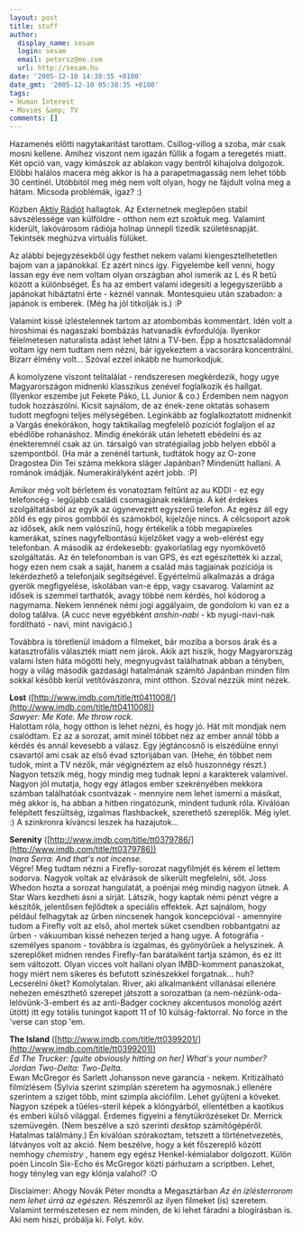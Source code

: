 ```yaml
---
layout: post
title: stuff
author:
  display_name: sesam
  login: sesam
  email: petersz@me.com
  url: http://sesam.hu
date: '2005-12-10 14:38:35 +0100'
date_gmt: '2005-12-10 05:38:35 +0100'
tags:
- Human Interest
- Movies &amp; TV
comments: []
---
```


Hazamenés előtti nagytakarítást tarottam. Csillog-villog a szoba, már csak mosni kellene. Amihez viszont nem igazán fűllik a fogam a teregetés miatt. Két opció van, vagy kimászok az ablakon vagy bentről kihajolva dolgozok. Előbbi halálos macera még akkor is ha a parapetmagasság nem lehet több 30 centinél. Utóbbitól meg még nem volt olyan, hogy ne fájdult volna meg a hátam. Micsoda problémák, igaz? :)

Közben [Aktív Rádiót](http://www.externet.hu/aktiv) hallagtok. Az Externetnek meglepően stabil sávszélessége van külföldre - otthon nem ezt szoktuk meg. Valamint kiderült, lakóvárosom rádiója holnap ünnepli tizedik születésnapját. Tekintsék meghúzva virtuális fülüket.

Az alábbi bejegyzésekből úgy festhet nekem valami kiengesztelhetetlen bajom van a japánokkal. Ez azért nincs így. Figyelembe kell venni, hogy lassan egy éve nem voltam olyan országban ahol ismerik az L és R betű között a különbséget. És ha az embert valami idegesíti a legegyszerűbb a japánokat hibáztatni érte - kéznél vannak. Montesquieu után szabadon: a japánok is emberek. (Még ha jól titkolják is.) :P

Valamint kissé ízléstelennek tartom az atombombás kommentárt. Idén volt a hiroshimai és nagaszaki bombázás hatvanadik évfordulója. Ilyenkor félelmetesen naturalista adást lehet látni a TV-ben. Épp a hosztcsaládomnál voltam így nem tudtam nem nézni, bár igyekeztem a vacsorára koncentrálni. Bizarr élmény volt... Szóval ezzel inkább ne humorkodjuk.

A komolyzene viszont telitalálat - rendszeresen megkérdezik, hogy ugye Magyarországon midnenki klasszikus zenével foglalkozik és hallgat. (Ilyenkor eszembe jut Fekete Pákó, LL Junior & co.) Érdemben nem nagyon tudok hozzászólni. Kicsit sajnálom, de az ének-zene oktatás sohasem tudott megfogni teljes mélységében. Leginkább az foglalkoztatott midnenkit a Vargás énekórákon, hogy taktikailag megfelelő pozíciót foglaljon el az ebédlőbe rohanáshoz. Mindig énekórák után lehetett ebédelni és az énekteremnél csak az ún. társalgó van stratégiailag jobb helyen ebből a szempontból. (Ha már a zenénél tartunk, tudtátok hogy az O-zone Dragostea Din Tei száma mekkora sláger Japánban? Mindenütt hallani. A románok imádják. Numerakirályként azért jobb. :P)

Amikor még volt bérletem és vonatoztam feltűnt az au KDDI - ez egy telefoncég - legújabb családi csomagjának reklámja. A két érdekes szolgáltatásból az egyik az úgynevezett egyszerű telefon. Az egész áll egy zöld és egy piros gombból és számokból, kijelzője nincs. A célcsoport azok az idősek, akik nem valószínű, hogy értékelik a több megapixeles kamerákat, színes nagyfelbontású kijelzőket vagy a web-elérést egy telefonban. A második az érdekesebb: gyakorlatilag egy nyomkövető szolgáltatás. Az én telefonomban is van GPS, és ezt egészítették ki azzal, hogy ezen nem csak a saját, hanem a család más tagjainak pozíciója is lekérdezhető a telefonjaik segítségével. Egyértelmű alkalmazás a drága gyerök megfigyelése, iskolában van-e épp, vagy csavarog. Valamint az idősek is szemmel tarthatók, avagy többé nem kérdés, hol kódorog a nagymama. Nekem lennének némi jogi aggályaim, de gondolom ki van ez a dolog találva. (A cucc neve egyébként _anshin-nabi_ \- kb nyugi-navi-nak fordítható - navi, mint navigáció.)

Továbbra is töretlenül imádom a filmeket, bár moziba a borsos árak és a katasztrofális választék miatt nem járok. Akik azt hiszik, hogy Magyarország valami Isten háta mögötti hely, megnyugvást találhatnak abban a tényben, hogy a világ második gazdasági hatalmának számító Japánban minden film sokkal később kerül vetítővászonra, mint otthon. Szóval nézzük mint nézek.

**Lost** ([http://www.imdb.com/title/tt0411008/](http://www.imdb.com/title/tt0411008))  
_Sawyer: Me Kate. Me throw rock._  
Halottam róla, hogy otthon is lehet nézni, és hogy jó. Hát mit mondjak nem csalódtam. Ez az a sorozat, amit minél többet néz az ember annál több a kérdés és annál kevesebb a válasz. Egy jégtáncosnő is elszédülne ennyi csavartól ami csak az első évad sztorijában van. (Hehe, én többet nem tudok, mint a TV nézők, már végignéztem az első huszonnégy részt.) Nagyon tetszik még, hogy mindig meg tudnak lepni a karakterek valamivel. Nagyon jól mutatja, hogy egy átlagos ember szekrényében mekkora számban találhatóak csontvázak - mennyire nem lehet ismerni a másikat, még akkor is, ha abban a hitben ringatózunk, mindent tudunk róla. Kiválóan felépített feszültség, izgalmas flashbackek, szerethető szereplők. Még iylet. :) A szinkronra kíváncsi leszek ha hazajutok...

**Serenity** ([http://www.imdb.com/title/tt0379786/](http://www.imdb.com/title/tt0379786))  
_Inara Serra: And that's not incense._  
Végre! Meg tudtam nézni a Firefly-sorozat nagyfilmjét és kérem el lettem sodorva. Nagyok voltak az elvárások de sikerült megfelelni, sőt. Joss Whedon hozta a sorozat hangulatát, a poénjai még mindig nagyon ütnek. A Star Wars kezdheti ásni a sírját. Látszik, hogy kaptak némi pénzt végre a készítők, jelentősen fejlődtek a speciális effektek. Azt sajnálom, hogy például felhagytak az űrben nincsenek hangok koncepcióval - amennyire tudom a Firefly volt az első, ahol mertek süket csendben robbantgatni az űrben - vákuumban kissé nehezen terjed a hang ugye. A fotográfia - személyes spanom - továbbra is izgalmas, és gyönyörűek a helyszínek. A szereplőket midnen rendes Firefly-fan barátaiként tartja számon, és ez itt sem változott. Olyan vicces volt hallani olyan IMBD-komment panaszokat, hogy miért nem sikeres és befutott színészekkel forgatnak... huh? Lecserélni őket? Komolytalan. River, aki alkalmanként villanásai ellenére nehezen emészthető szerepet játszott a sorozatban (a nem-nézünk-oda-lelövünk-3-embert és az anti-Badger cockney akcentusos monológ azért ütött) itt egy totális tuningot kapott 11 of 10 kúlság-faktorral. No force in the 'verse can stop 'em.

**The Island** ([http://www.imdb.com/title/tt0399201/](http://www.imdb.com/title/tt0399201))  
_Ed The Trucker: [quite obviously hitting on her] What's your number?  
Jordan Two-Delta: Two-Delta._  
Ewan McGregor és Sarlett Johansson neve garancia - nekem. Kritizálható filmízlésem (Sylvia szerint szimplán szeretem ha agymosnak.) ellenére szerintem a sziget több, mint szimpla akciófilm. Lehet gyűjteni a köveket. Nagyon szépek a tűéles-steril képek a klóngyárból, ellentétben a kaotikus és emberi külső világgal. Érdemes figyelni a fénytükrözéseket Dr. Merrick szemüvegén. (Nem beszélve a szó szerinti _desktop_ számítógépéről. Hatalmas találmány.) Én kiválóan szórakoztam, tetszett a történetvezetés, látványos volt az akció. Nem beszélve, hogy a két főszereplő között nemhogy _chemistry_ , hanem egy egész Henkel-kémialabor dolgozott. Külön poén Lincoln Six-Echo és McGregor közti párhuzam a scriptben. Lehet, hogy tényleg van egy klónja valahol? :O

Disclaimer: Ahogy Novák Péter mondta a Megasztárban _Az én ízlésterrorom nem lehet úrrá az egészen._ Részemről az ilyen filmeket (is) szeretem. Valamint természetesen ez nem minden, de ki lehet fáradni a blogírásban is. Aki nem hiszi, próbálja ki. Folyt. köv.
